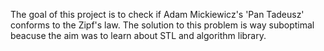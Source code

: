 The goal of this project is to check if Adam Mickiewicz's 'Pan Tadeusz' conforms to the Zipf's law.
The solution to this problem is way suboptimal beacuse the aim was to learn about STL and algorithm library.